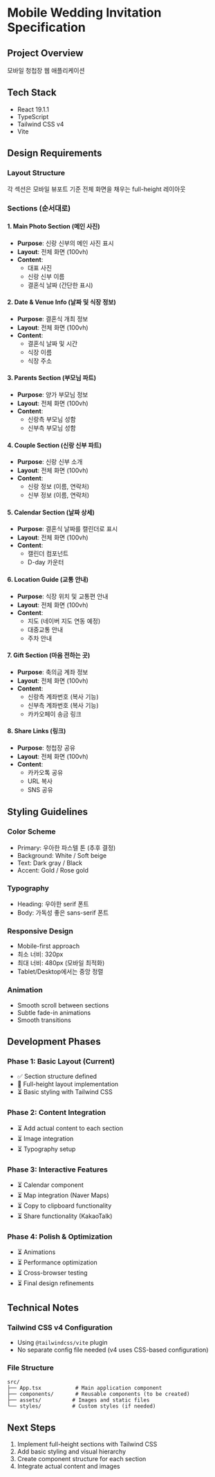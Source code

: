 # Mobile Wedding Invitation Specification

## Project Overview
모바일 청첩장 웹 애플리케이션

## Tech Stack
- React 19.1.1
- TypeScript
- Tailwind CSS v4
- Vite

## Design Requirements

### Layout Structure
각 섹션은 모바일 뷰포트 기준 전체 화면을 채우는 full-height 레이아웃

### Sections (순서대로)

#### 1. Main Photo Section (메인 사진)
- **Purpose**: 신랑 신부의 메인 사진 표시
- **Layout**: 전체 화면 (100vh)
- **Content**:
  - 대표 사진
  - 신랑 신부 이름
  - 결혼식 날짜 (간단한 표시)

#### 2. Date & Venue Info (날짜 및 식장 정보)
- **Purpose**: 결혼식 개최 정보
- **Layout**: 전체 화면 (100vh)
- **Content**:
  - 결혼식 날짜 및 시간
  - 식장 이름
  - 식장 주소

#### 3. Parents Section (부모님 파트)
- **Purpose**: 양가 부모님 정보
- **Layout**: 전체 화면 (100vh)
- **Content**:
  - 신랑측 부모님 성함
  - 신부측 부모님 성함

#### 4. Couple Section (신랑 신부 파트)
- **Purpose**: 신랑 신부 소개
- **Layout**: 전체 화면 (100vh)
- **Content**:
  - 신랑 정보 (이름, 연락처)
  - 신부 정보 (이름, 연락처)

#### 5. Calendar Section (날짜 상세)
- **Purpose**: 결혼식 날짜를 캘린더로 표시
- **Layout**: 전체 화면 (100vh)
- **Content**:
  - 캘린더 컴포넌트
  - D-day 카운터

#### 6. Location Guide (교통 안내)
- **Purpose**: 식장 위치 및 교통편 안내
- **Layout**: 전체 화면 (100vh)
- **Content**:
  - 지도 (네이버 지도 연동 예정)
  - 대중교통 안내
  - 주차 안내

#### 7. Gift Section (마음 전하는 곳)
- **Purpose**: 축의금 계좌 정보
- **Layout**: 전체 화면 (100vh)
- **Content**:
  - 신랑측 계좌번호 (복사 기능)
  - 신부측 계좌번호 (복사 기능)
  - 카카오페이 송금 링크

#### 8. Share Links (링크)
- **Purpose**: 청첩장 공유
- **Layout**: 전체 화면 (100vh)
- **Content**:
  - 카카오톡 공유
  - URL 복사
  - SNS 공유

## Styling Guidelines

### Color Scheme
- Primary: 우아한 파스텔 톤 (추후 결정)
- Background: White / Soft beige
- Text: Dark gray / Black
- Accent: Gold / Rose gold

### Typography
- Heading: 우아한 serif 폰트
- Body: 가독성 좋은 sans-serif 폰트

### Responsive Design
- Mobile-first approach
- 최소 너비: 320px
- 최대 너비: 480px (모바일 최적화)
- Tablet/Desktop에서는 중앙 정렬

### Animation
- Smooth scroll between sections
- Subtle fade-in animations
- Smooth transitions

## Development Phases

### Phase 1: Basic Layout (Current)
- ✅ Section structure defined
- 🔄 Full-height layout implementation
- ⏳ Basic styling with Tailwind CSS

### Phase 2: Content Integration
- ⏳ Add actual content to each section
- ⏳ Image integration
- ⏳ Typography setup

### Phase 3: Interactive Features
- ⏳ Calendar component
- ⏳ Map integration (Naver Maps)
- ⏳ Copy to clipboard functionality
- ⏳ Share functionality (KakaoTalk)

### Phase 4: Polish & Optimization
- ⏳ Animations
- ⏳ Performance optimization
- ⏳ Cross-browser testing
- ⏳ Final design refinements

## Technical Notes

### Tailwind CSS v4 Configuration
- Using `@tailwindcss/vite` plugin
- No separate config file needed (v4 uses CSS-based configuration)

### File Structure
```
src/
├── App.tsx           # Main application component
├── components/       # Reusable components (to be created)
├── assets/          # Images and static files
└── styles/          # Custom styles (if needed)
```

## Next Steps
1. Implement full-height sections with Tailwind CSS
2. Add basic styling and visual hierarchy
3. Create component structure for each section
4. Integrate actual content and images
